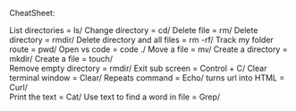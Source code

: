 
CheatSheet:


List directories                =           ls/
Change directory                =           cd/
Delete file                     =           rm/ 
Delete directory                =           rmdir/
Delete directory and all files  =           rm -rf/ 
Track my folder route           =           pwd/
Open vs code                    =           code ./ 
Move a file                     =           mv/
Create a directory              =           mkdir/ 
Create a file                   =           touch/         
Remove empty directory          =           rmdir/ 
Exit sub screen                 =           Control + C/
Clear terminal window           =           Clear/
Repeats command                 =           Echo/
turns url into HTML             =           Curl/  
Print the text                  =           Cat/
Use text to find a word in file =           Grep/
